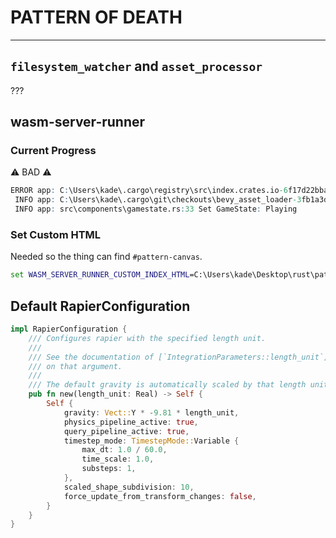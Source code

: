 # PATTERN OF DEATH

---

## `filesystem_watcher` and `asset_processor`

???

## wasm-server-runner

### Current Progress

⚠️ BAD ⚠️

```r
ERROR app: C:\Users\kade\.cargo\registry\src\index.crates.io-6f17d22bba15001f\bevy_asset-0.13.2\src\io\wasm.rs:124 Reading directories is not supported with the HttpWasmAssetReader
 INFO app: C:\Users\kade\.cargo\git\checkouts\bevy_asset_loader-3fb1a3d48c4110df\a1f2aa1\bevy_asset_loader\src\loading_state\systems.rs:142 Loading state 'bevy_splashscreen::state::splash_screen_state::SplashScreenState::Initialize' is done
 INFO app: src\components\gamestate.rs:33 Set GameState: Playing
```

### Set Custom HTML

Needed so the thing can find `#pattern-canvas`.

```bat
set WASM_SERVER_RUNNER_CUSTOM_INDEX_HTML=C:\Users\kade\Desktop\rust\pattern\pattern.html
```

## Default RapierConfiguration

```rust
impl RapierConfiguration {
    /// Configures rapier with the specified length unit.
    ///
    /// See the documentation of [`IntegrationParameters::length_unit`] for additional details
    /// on that argument.
    ///
    /// The default gravity is automatically scaled by that length unit.
    pub fn new(length_unit: Real) -> Self {
        Self {
            gravity: Vect::Y * -9.81 * length_unit,
            physics_pipeline_active: true,
            query_pipeline_active: true,
            timestep_mode: TimestepMode::Variable {
                max_dt: 1.0 / 60.0,
                time_scale: 1.0,
                substeps: 1,
            },
            scaled_shape_subdivision: 10,
            force_update_from_transform_changes: false,
        }
    }
}
```
